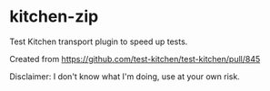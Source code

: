 # kitchen-zip
Test Kitchen transport plugin to speed up tests.

Created from https://github.com/test-kitchen/test-kitchen/pull/845

Disclaimer: I don't know what I'm doing, use at your own risk.
